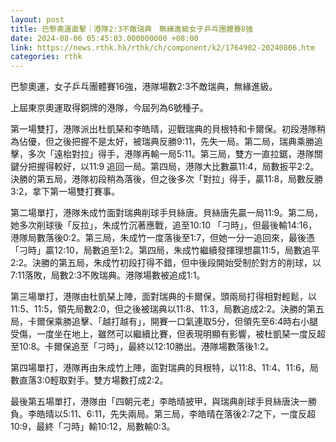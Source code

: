 ```yaml
---
layout: post
title: 巴黎奧運直擊｜港隊2:3不敵瑞典　無緣進級女子乒乓團體賽8強
date: 2024-08-06 05:45:03.000000000 +08:00
link: https://news.rthk.hk/rthk/ch/component/k2/1764902-20240806.htm
categories: rthk
---
```


巴黎奧運，女子乒乓團體賽16強，港隊場數2:3不敵瑞典，無緣進級。

上屆東京奧運取得銅牌的港隊，今屆列為6號種子。

第一場雙打，港隊派出杜凱琹和李皓晴，迎戰瑞典的貝根特和卡爾保。初段港隊稍為佔優，但之後把握不是太好，被瑞典反勝9:11，先失一局。第二局，瑞典乘勝追擊，多次「遠枱對拉」得手，港隊再輸一局5:11。第三局，雙方一直拉鋸，港隊關鍵分把握得較好，以11:9 追回一局。第四局，港隊大比數贏11:4，局數扳平2:2。決勝的第五局，港隊初段稍為落後，但之後多次「對拉」得手，贏11:8，局數反勝3:2，拿下第一場雙打賽事。

第二場單打，港隊朱成竹面對瑞典削球手貝絲唐。貝絲唐先贏一局11:9。第二局，她多次削球後「反拉」，朱成竹沉著應戰，追至10:10 「刁時」，但最後輸14:16，港隊局數落後0:2。第三局，朱成竹一度落後至1:7，但她一分一追回來，最後憑「刁時」贏12:10，局數追至1:2。第四局，朱成竹繼續發揮理想贏11:5，局數追平2:2。決勝的第五局，朱成竹初段打得不錯，但中後段開始受制於對方的削球，以7:11落敗，局數2:3不敗瑞典。港隊場數被追成1:1。

第三場單打，港隊由杜凱琹上陣，面對瑞典的卡爾保，頭兩局打得相對輕鬆，以11:5、11:5，領先局數2:0，但之後被瑞典以11:8、11:3，局數追成2:2。決勝的第五局，卡爾保乘勝追擊、「越打越有」，開賽一口氣連取5分，但領先至6:4時右小腿受傷，一度坐在地上，雖然可以繼續比賽，但表現明顯有影響，被杜凱琹一度反超至10:8。卡爾保追至「刁時」，最終以12:10勝出。港隊場數落後1:2。

第四場單打，港隊再由朱成竹上陣，面對瑞典的貝根特，以11:8、11:4、11:6，局數直落3:0輕取對手。雙方場數打成2:2。

最後第五場單打，港隊由「四朝元老」李皓晴披甲，與瑞典削球手貝絲唐決一勝負。李皓晴以5:11、6:11，先失兩局。第三局，李皓晴在落後2:7之下，一度反超10:9，最終「刁時」輸10:12，局數輸0:3。
